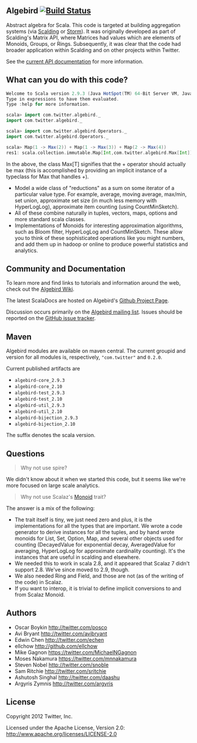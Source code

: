 ## Algebird [![Build Status](https://secure.travis-ci.org/twitter/algebird.png)](http://travis-ci.org/twitter/algebird)

Abstract algebra for Scala. This code is targeted at building aggregation systems (via [Scalding](https://github.com/twitter/scalding) or [Storm](https://github.com/nathanmarz/storm)). It was originally developed as part of Scalding's Matrix API, where Matrices had values which are elements of Monoids, Groups, or Rings. Subsequently, it was clear that the code had broader application within Scalding and on other projects within Twitter.

See the [current API documentation](http://twitter.github.com/algebird) for more information.

## What can you do with this code?

```scala
Welcome to Scala version 2.9.3 (Java HotSpot(TM) 64-Bit Server VM, Java 1.7.0_07).
Type in expressions to have them evaluated.
Type :help for more information.

scala> import com.twitter.algebird._
import com.twitter.algebird._

scala> import com.twitter.algebird.Operators._
import com.twitter.algebird.Operators._

scala> Map(1 -> Max(2)) + Map(1 -> Max(3)) + Map(2 -> Max(4))
res1: scala.collection.immutable.Map[Int,com.twitter.algebird.Max[Int]] = Map(2 -> Max(4), 1 -> Max(3))
```
In the above, the class Max[T] signifies that the + operator should actually be max (this is
accomplished by providing an implicit instance of a typeclass for Max that handles +).

* Model a wide class of "reductions" as a sum on some iterator of a particular value type.
For example, average, moving average, max/min, set
  union, approximate set size (in much less memory with HyperLogLog), approximate item counting
  (using CountMinSketch).
* All of these combine naturally in tuples, vectors, maps, options and more standard scala classes.
* Implementations of Monoids for interesting approximation algorithms, such as Bloom filter,
  HyperLogLog and CountMinSketch. These allow you to think of these sophisticated operations like
  you might numbers, and add them up in hadoop or online to produce powerful statistics and
  analytics.

## Community and Documentation

To learn more and find links to tutorials and information around the web, check out the [Algebird Wiki](https://github.com/twitter/algebird/wiki).

The latest ScalaDocs are hosted on Algebird's [Github Project Page](http://twitter.github.io/algebird).

Discussion occurs primarily on the [Algebird mailing list](https://groups.google.com/forum/#!forum/algebird). Issues should be reported on the [GitHub issue tracker](https://github.com/twitter/algebird/issues).

## Maven

Algebird modules are available on maven central. The current groupid and version for all modules is, respectively, `"com.twitter"` and  `0.2.0`.

Current published artifacts are

* `algebird-core_2.9.3`
* `algebird-core_2.10`
* `algebird-test_2.9.3`
* `algebird-test_2.10`
* `algebird-util_2.9.3`
* `algebird-util_2.10`
* `algebird-bijection_2.9.3`
* `algebird-bijection_2.10`

The suffix denotes the scala version.

## Questions
> Why not use spire?

We didn't know about it when we started this code, but it seems like we're more focused on
large scale analytics.

> Why not use Scalaz's [Monoid](https://github.com/scalaz/scalaz/blob/master/core/src/main/scala/scalaz/Monoid.scala) trait?

The answer is a mix of the following:
* The trait itself is tiny, we just need zero and plus, it is the implementations for all the types that are important. We wrote a code generator to derive instances for all the tuples, and by hand wrote monoids for List, Set, Option, Map, and several other objects used for counting (DecayedValue for exponential decay, AveragedValue for averaging, HyperLogLog for approximate cardinality counting). It's the instances that are useful in scalding and elsewhere.
* We needed this to work in scala 2.8, and it appeared that Scalaz 7 didn't support 2.8. We've since moved to 2.9, though.
* We also needed Ring and Field, and those are not (as of the writing of the code) in Scalaz.
* If you want to interop, it is trivial to define implicit conversions to and from Scalaz Monoid.

## Authors

* Oscar Boykin <http://twitter.com/posco>
* Avi Bryant <http://twitter.com/avibryant>
* Edwin Chen <http://twitter.com/echen>
* ellchow <http://github.com/ellchow>
* Mike Gagnon <https://twitter.com/MichaelNGagnon>
* Moses Nakamura <https://twitter.com/mnnakamura>
* Steven Nobel <http://twitter.com/snoble>
* Sam Ritchie <http://twitter.com/sritchie>
* Ashutosh Singhal <http://twitter.com/daashu>
* Argyris Zymnis <http://twitter.com/argyris>

## License
Copyright 2012 Twitter, Inc.

Licensed under the Apache License, Version 2.0: http://www.apache.org/licenses/LICENSE-2.0
